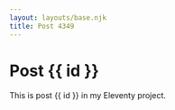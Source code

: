 ```yaml
---
layout: layouts/base.njk
title: Post 4349
---
```


# Post {{ id }}

This is post {{ id }} in my Eleventy project.
